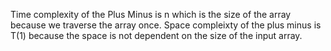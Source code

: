 Time complexity of the Plus Minus is n which is the size of the array because we traverse the array once. 
Space compleixty of the plus minus is T(1) because the space is not dependent on the size of the input array. 
